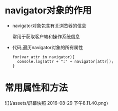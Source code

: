# navigator对象的作用

  - navigator对象包含有关浏览器的信息

    常用于获取客户端和操作系统信息

  - 代码,遍历navigator对象的所有属性

        for(var attr in navigator){
          console.log(attr + ":" + navigator[attr]);
        }


# 常用属性和方法

  ![](/assets/屏幕快照 2016-08-29 下午8.11.40.png)


